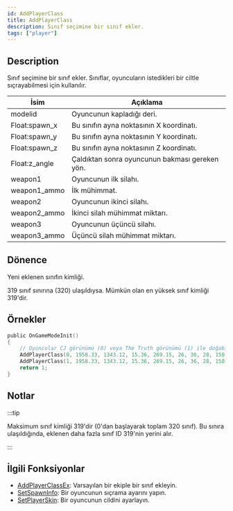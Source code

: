```yaml
---
id: AddPlayerClass
title: AddPlayerClass
description: Sınıf seçimine bir sınıf ekler.
tags: ["player"]
---
```


## Description

Sınıf seçimine bir sınıf ekler. Sınıflar, oyuncuların istedikleri bir ciltle sıçrayabilmesi için kullanılır.

| İsim          | Açıklama                                                      |
| ------------- | ------------------------------------------------------------- |
| modelid       | Oyuncunun kapladığı deri.                                     |
| Float:spawn_x | Bu sınıfın ayna noktasının X koordinatı.                      |
| Float:spawn_y | Bu sınıfın ayna noktasının Y koordinatı.                      |
| Float:spawn_z | Bu sınıfın ayna noktasının Z koordinatı.                      |
| Float:z_angle | Çaldıktan sonra oyuncunun bakması gereken yön.                |
| weapon1       | Oyuncunun ilk silahı.                                         |
| weapon1_ammo  | İlk mühimmat.                                                 |
| weapon2       | Oyuncunun ikinci silahı.                                      |
| weapon2_ammo  | İkinci silah mühimmat miktarı.                                |
| weapon3       | Oyuncunun üçüncü silahı.                                      |
| weapon3_ammo  | Üçüncü silah mühimmat miktarı.                                |

## Dönence

Yeni eklenen sınıfın kimliği.

319 sınıf sınırına (320) ulaşıldıysa. Mümkün olan en yüksek sınıf kimliği 319'dir.

## Örnekler

```c
public OnGameModeInit()
{
    // Oyuncular CJ görünümü (0) veya The Truth görünümü (1) ile doğabilirler.
    AddPlayerClass(0, 1958.33, 1343.12, 15.36, 269.15, 26, 36, 28, 150, 0, 0); // CJ
    AddPlayerClass(1, 1958.33, 1343.12, 15.36, 269.15, 26, 36, 28, 150, 0, 0); // The Truth
    return 1;
}
```

## Notlar

:::tip

Maksimum sınıf kimliği 319'dir (0'dan başlayarak toplam 320 sınıf). Bu sınıra ulaşıldığında, eklenen daha fazla sınıf ID 319'nin yerini alır.

:::

## İlgili Fonksiyonlar

- [AddPlayerClassEx](AddPlayerClassEx.md): Varsayılan bir ekiple bir sınıf ekleyin.
- [SetSpawnInfo](SetSpawnInfo.md): Bir oyuncunun sıçrama ayarını yapın.
- [SetPlayerSkin](SetPlayerSkin.md): Bir oyuncunun cildini ayarlayın.
